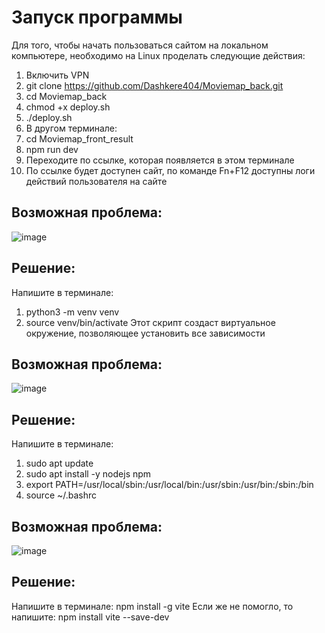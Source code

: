 # Запуск программы
Для того, чтобы начать пользоваться сайтом на локальном компьютере, необходимо на Linux проделать следующие действия:
1. Включить VPN
2. git clone https://github.com/Dashkere404/Moviemap_back.git
3. cd Moviemap_back
4. chmod +x deploy.sh
5. ./deploy.sh
6. В другом терминале:
7. cd Moviemap_front_result
8. npm run dev
9. Переходите по ссылке, которая появляется в этом терминале
10. По ссылке будет доступен сайт, по команде Fn+F12 доступны логи действий пользователя на сайте
## Возможная проблема:
![image](https://github.com/user-attachments/assets/d42628d5-1c52-492f-bb44-8cdf682da57a)
## Решение:
Напишите в терминале: 
1. python3 -m venv venv
2. source venv/bin/activate
Этот скрипт создаст виртуальное окружение, позволяющее установить все зависимости
## Возможная проблема:
![image](https://github.com/user-attachments/assets/6663b2d3-f23b-4144-bddb-290d699b994e)
## Решение:
Напишите в терминале:
1. sudo apt update
2. sudo apt install -y nodejs npm
3. export PATH=/usr/local/sbin:/usr/local/bin:/usr/sbin:/usr/bin:/sbin:/bin
4. source ~/.bashrc 
## Возможная проблема:
![image](https://github.com/user-attachments/assets/ec6958df-73b1-491f-8d7a-3ced8d74d5b6)
## Решение:
Напишите в терминале:
npm install -g vite
Если же не помогло, то напишите:
npm install vite --save-dev


